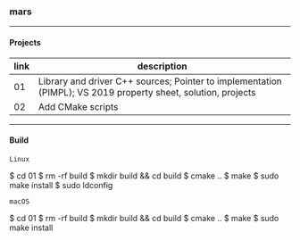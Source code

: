 ### mars

<hr>

#### Projects

|link|description|
|-|-|
|01|Library and driver C++ sources; Pointer to implementation (PIMPL); VS 2019 property sheet, solution, projects|
|02|Add CMake scripts|

<hr>

#### Build
```
Linux
```
$ cd 01
$ rm -rf build
$ mkdir build && cd build
$ cmake ..
$ make
$ sudo make install
$ sudo ldconfig
```
macOS
```
$ cd 01
$ rm -rf build
$ mkdir build && cd build
$ cmake ..
$ make
$ sudo make install
```
